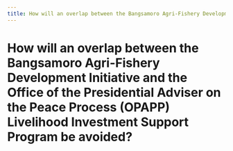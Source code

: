 ```yaml
---
title: How will an overlap between the Bangsamoro Agri-Fishery Development Initiative and the Office of the Presidential Adviser on the Peace Process (OPAPP) Livelihood Investment Support Program be avoided?
---
```


# How will an overlap between the Bangsamoro Agri-Fishery Development Initiative and the Office of the Presidential Adviser on the Peace Process (OPAPP) Livelihood Investment Support Program be avoided?
